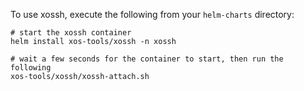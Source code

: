 To use xossh, execute the following from your `helm-charts` directory:

```
# start the xossh container
helm install xos-tools/xossh -n xossh

# wait a few seconds for the container to start, then run the following
xos-tools/xossh/xossh-attach.sh
```
